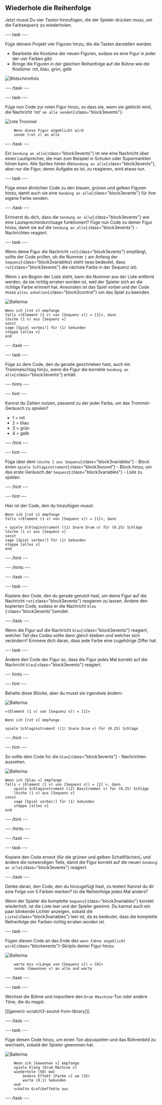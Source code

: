 ## Wiederhole die Reihenfolge

Jetzt musst Du vier Tasten hinzufügen, die der Spieler drücken muss, um die Farbsequenz zu wiederholen.

\--- task \---

Füge deinem Projekt vier Figuren hinzu, die die Tasten darstellen werden.

+ Bearbeite die Kostüme der neuen Figuren, sodass es eine Figur in jeder der vier Farben gibt
+ Bringe die Figuren in der gleichen Reihenfolge auf die Bühne wie die Kostüme: rot, blau, grün, gelb

![Bildschirmfoto](images/colour-drums.png)

\--- /task \---

\--- task \---

Füge nun Code zur roten Figur hinzu, so dass sie, wenn sie geklickt wird, die Nachricht 'rot' `an alle sendet`{:class="block3events"}:

![rote Trommel](images/red_drum.png)

```blocks3
    Wenn diese Figur angeklickt wird
    sende (rot v) an alle
```

\--- /task \---

Ein `Sendung an alle`{:class="block3events"} ist wie eine Nachricht über einen Lautsprecher, die man zum Beispiel in Schulen oder Supermärkten hören kann. Alle Sprites hören die`Sendung an alle`{:class="block3events"}, aber nur die Figur, deren Aufgabe es ist, zu reagieren, wird etwas tun.

\--- task \---

Füge einen ähnlichen Code zu den blauen, grünen und gelben Figuren hinzu, damit auch sie eine `Sendung an alle`{:class="block3events"} für ihre eigene Farbe senden.

\--- /task \---

Erinnerst du dich, dass die `Sendung an alle`{:class="block3events"} wie eine Lautsprecherdurchsage funktioniert? Füge nun Code zu deiner Figur hinzu, damit sie auf die `Sendung an alle`{:class="block3events"} - Nachrichten reagiert.

\--- task \---

Wenn deine Figur die Nachricht `rot`{:class="block3events"} empfängt, sollte der Code prüfen, ob die Nummer `1` am Anfang der `Sequenz`{:class="block3variables} steht (was bedeutet, dass `rot`{:class="block3events"} die nächste Farbe in der Sequenz ist).

Wenn `1` am Beginn der Liste steht, kann die Nummer aus der Liste entfernt werden, da sie richtig erraten worden ist, weil der Spieler sich an die richtige Farbe erinnert hat. Ansonsten ist das Spiel vorbei und der Code muss `alles anhalten`{:class="block3control"} um das Spiel zu beenden.

![Ballerina](images/ballerina.png)

```blocks3
Wenn ich [rot v] empfange
falls <(Element (1 v) von [Sequenz v]) = [1]>, dann 
lösche (1 v) aus [Sequenz v]
sonst 
sage [Spiel vorbei!] für (1) Sekunden
stoppe [alles v]
end
```

\--- /task \---

\--- task \---

Füge zu dem Code, den du gerade geschrieben hast, auch ein Trommelschlag hinzu, wenn die Figur die korrekte `Sendung an alle`{:class="block3events"} erhält.

\--- hints \---

\--- hint \---

Kannst du Zahlen nutzen, passend zu der jeder Farbe, um das Trommel-Geräusch zu spielen?

+ 1 = rot
+ 2 = blau
+ 3 = grün
+ 4 = gelb

\--- /hint \---

\--- hint \---

Füge über dem `lösche 1 aus Sequenz`{:class="block3variables"} - Block einen `spiele Schlaginstrument`{:class="block3sound"} - Block hinzu, um das erste Geräusch der `Sequenz`{:class="block3variables"} - Liste zu spielen.

\--- /hint \---

\--- hint \---

Hier ist der Code, den du hinzufügen musst:

```blocks3
Wenn ich [rot v] empfange
falls <(Element (1 v) von [Sequenz v]) = [1]>, dann 

+ spiele Schlaginstrument ((1) Snare Drum v) für (0.25) Schläge
lösche (1 v) aus [Sequenz v]
sonst 
sage [Spiel vorbei!] für (1) Sekunden
stoppe [alles v]
end
```

\--- /hint \---

\--- /hints \---

\--- /task \---

\--- task \---

Kopiere den Code, den du gerade genutzt hast, um deine Figur auf die Nachricht `rot`{:class="block3events"} reagieren zu lassen. Ändere den kopierten Code, sodass er die Nachricht `blau` {:class="block3events"}sendet.

\--- /task \---

Wenn die Figur auf die Nachricht `blau`{:class="block3events"} reagiert, welcher Teil des Codes sollte dann gleich bleiben und welcher sich verändern? Erinnere dich daran, dass jede Farbe eine zugehörige Ziffer hat.

\--- task \---

Ändere den Code der Figur so, dass die Figur jedes Mal korrekt auf die Nachricht `blau`{:class="block3events"} reagiert.

\--- hints \---

\--- hint \---

Behalte diese Blöcke, aber du musst sie irgendwie ändern:

![Ballerina](images/ballerina.png)

```blocks3
<(Element (1 v) von [Sequenz v]) = [1]>

Wenn ich [rot v] empfange

spiele Schlaginstrument ((1) Snare Drum v) für (0.25) Schläge
```

\--- /hint \---

\--- hint \---

So sollte dein Code für die `blau`{:class="block3events"} - Nachrichten aussehen.

![Ballerina](images/ballerina.png)

```blocks3
Wenn ich [blau v] empfange
falls < (Element (1 v) von [Sequenz v]) = [2] >, dann 
    spiele Schlaginstrument ((2) Basstrommel v) für (0.25) Schläge
    lösche (1 v) aus [Sequenz v]
sonst 
    sage [Spiel vorbei!] für (1) Sekunden
    stoppe [alles v]
end
```

\--- /hint \---

\--- /hints \---

\--- /task \---

\--- task \---

Kopiere den Code erneut (für die grünen und gelben Schaltflächen), und ändere die notwendigen Teile, damit die Figur korrekt auf die neuen `Sendung an alle`{:class="block3events"} reagiert.

\--- /task \---

Denke daran, den Code, den du hinzugefügt hast, zu testen! Kannst du dir eine Folge von 5 Farben merken? Ist die Reihenfolge jedes Mal anders?

Wenn der Spieler die komplette `Sequenz`{:class="block3variables"} korrekt wiederholt, ist die Liste leer und der Spieler gewinnt. Du kannst auch ein paar blinkende Lichter anzeigen, sobald die `Liste`{:class="block3variables"} leer ist, da es bedeutet, dass die komplette Reihenfolge der Farben richtig erraten worden ist.

\--- task \---

Fügen diesen Code an das Ende des `wenn Fahne angeklickt wird`{:class="blockevents"}-Skripts deiner Figur hinzu:

![Ballerina](images/ballerina.png)

```blocks3
    warte bis <(Länge von [Sequenz v]) = [0]>
    sende (Gewonnen v) an alle und warte
```

\--- /task \---

\--- task \---

Wechsel die Bühne und importiere den `Drum Maschine`-Ton oder andere Töne, die du magst.

[[[generic-scratch3-sound-from-library]]]

\--- /task \---

\--- task \---

Füge diesen Code hinzu, um einen Ton abzuspielen und das Bühnenbild zu wechseln, sobald der Spieler gewonnen hat.

![Ballerina](images/stage.png)

```blocks3
    Wenn ich [Gewonnen v] empfange
    spiele Klang (Drum Machine v)
    wiederhole (50) mal 
        ändere Effekt [Farbe v] um (25)
        warte (0.1) Sekunden
    end
    schalte Grafikeffekte aus
```

\--- /task \---